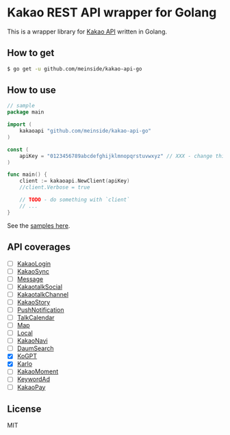 # Kakao REST API wrapper for Golang

This is a wrapper library for [Kakao API](https://developers.kakao.com/docs) written in Golang.

## How to get

```bash
$ go get -u github.com/meinside/kakao-api-go
```

## How to use

```go
// sample
package main

import (
	kakaoapi "github.com/meinside/kakao-api-go"
)

const (
	apiKey = "0123456789abcdefghijklmnopqrstuvwxyz" // XXX - change this to yours
)

func main() {
	client := kakaoapi.NewClient(apiKey)
	//client.Verbose = true

	// TODO - do something with `client`
	// ...
}
```

See the [samples here](https://github.com/meinside/kakao-api-go/tree/master/samples).

## API coverages

- [ ] [KakaoLogin](https://developers.kakao.com/docs/latest/ko/kakaologin/rest-api)
- [ ] [KakaoSync](https://developers.kakao.com/docs/latest/ko/kakaosync/common)
- [ ] [Message](https://developers.kakao.com/docs/latest/ko/message/rest-api)
- [ ] [KakaotalkSocial](https://developers.kakao.com/docs/latest/ko/kakaotalk-social/common)
- [ ] [KakaotalkChannel](https://developers.kakao.com/docs/latest/ko/kakaotalk-channel/common)
- [ ] [KakaoStory](https://developers.kakao.com/docs/latest/ko/kakaostory/rest-api)
- [ ] [PushNotification](https://developers.kakao.com/docs/latest/ko/push/rest-api)
- [ ] [TalkCalendar](https://developers.kakao.com/docs/latest/ko/talkcalendar/common)
- [ ] [Map](https://developers.kakao.com/docs/latest/ko/kakaomap/common)
- [ ] [Local](https://developers.kakao.com/docs/latest/ko/local/dev-guide)
- [ ] [KakaoNavi](https://developers.kakao.com/docs/latest/ko/kakaonavi/common)
- [ ] [DaumSearch](https://developers.kakao.com/docs/latest/ko/daum-search/dev-guide)
- [X] [KoGPT](https://developers.kakao.com/docs/latest/ko/kogpt/common)
- [X] [Karlo](https://developers.kakao.com/docs/latest/ko/karlo/common)
- [ ] [KakaoMoment](https://developers.kakao.com/docs/latest/ko/kakaomoment/common)
- [ ] [KeywordAd](https://developers.kakao.com/docs/latest/ko/keyword-ad/common)
- [ ] [KakaoPay](https://developers.kakao.com/docs/latest/ko/kakaopay/common)

## License

MIT

